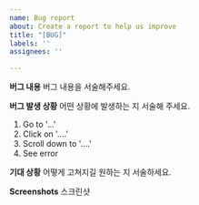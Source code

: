 ```yaml
---
name: Bug report
about: Create a report to help us improve
title: "[BUG]"
labels: ''
assignees: ''

---
```


**버그 내용**
버그 내용을 서술해주세요.

**버그 발생 상황**
어떤 상황에 발생하는 지 서술해 주세요.
1. Go to '...'
2. Click on '....'
3. Scroll down to '....'
4. See error

**기대 상황**
어떻게 고쳐지길 원하는 지 서술하세요.

**Screenshots**
스크린샷
